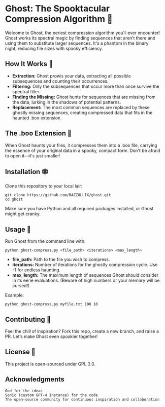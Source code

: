 # Ghost: The Spooktacular Compression Algorithm 👻

Welcome to Ghost, the eeriest compression algorithm you'll ever encounter! Ghost works its spectral magic by finding sequences that aren't there and using them to substitute larger sequences. It's a phantom in the binary night, reducing file sizes with spooky efficiency.

## How It Works 🎃

- **Extraction:** Ghost prowls your data, extracting all possible subsequences and counting their occurrences.
- **Filtering:** Only the subsequences that occur more than once survive the spectral filter.
- **Finding the Missing:** Ghost hunts for sequences that are missing from the data, lurking in the shadows of potential patterns.
- **Replacement:** The most common sequences are replaced by these ghostly missing sequences, creating compressed data that fits in the haunted .boo extension.

## The .boo Extension 👻

When Ghost haunts your files, it compresses them into a .boo file, carrying the essence of your original data in a spooky, compact form. Don't be afraid to open it—it's just smaller!

## Installation 🕸️

Clone this repository to your local lair:

    git clone https://github.com/RAZZULLIX/ghost.git
    cd ghost

Make sure you have Python and all required packages installed, or Ghost might get cranky.

## Usage 🦇

Run Ghost from the command line with:

    python ghost-compress.py <file_path> <iterations> <max_length>

- **file_path:** Path to the file you wish to compress.
- **iterations:** Number of iterations for the ghostly compression cycle. Use -1 for endless haunting.
- **max_length:** The maximum length of sequences Ghost should consider in its eerie evaluations. (Beware of high numbers or your memory will be cursed!)

Example:

    python ghost-compress.py myfile.txt 100 10

## Contributing 👻

Feel the chill of inspiration? Fork this repo, create a new branch, and raise a PR. Let’s make Ghost even spookier together!

## License 🧛

This project is open-sourced under GPL 3.0.

## Acknowledgments

    God for the ideas
    Sonic (custom GPT-4 instance) for the code
    The open-source community for continuous inspiration and collaboration
